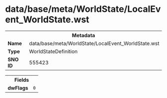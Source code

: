 <h1>data/base/meta/WorldState/LocalEvent_WorldState.wst</h1><table><tr><th colspan="100%">Metadata</th></tr><tr><td><b>Name</b></td><td>data/base/meta/WorldState/LocalEvent_WorldState.wst</td></tr><tr><td><b>Type</b></td><td>WorldStateDefinition</td></tr><tr><td><b>SNO ID</b></td><td>555423</td></tr></table>

<table><tr><th colspan="100%">Fields</th></tr><tr><td><b>dwFlags</b></td><td><code>0</code></td></tr></table>

